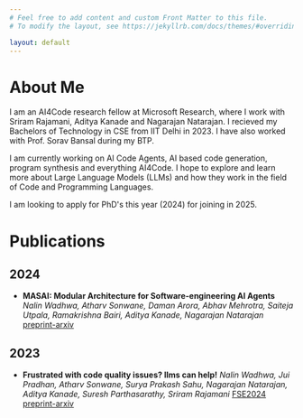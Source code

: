```yaml
---
# Feel free to add content and custom Front Matter to this file.
# To modify the layout, see https://jekyllrb.com/docs/themes/#overriding-theme-defaults

layout: default
---
```

# About Me

I am an AI4Code research fellow at Microsoft Research, where I work with Sriram Rajamani, Aditya Kanade and Nagarajan Natarajan. I recieved my Bachelors of Technology in CSE from IIT Delhi in 2023. I have also worked with Prof. Sorav Bansal during my BTP.

I am currently working on AI Code Agents, AI based code generation, program synthesis and everything AI4Code. I hope to explore and learn more about Large Language Models (LLMs) and how they work in the field of Code and Programming Languages. 

I am looking to apply for PhD's this year (2024) for joining in 2025.

# Publications

## 2024 

- **MASAI: Modular Architecture for Software-engineering AI Agents**
*Nalin Wadhwa, Atharv Sonwane, Daman Arora, Abhav Mehrotra, Saiteja Utpala, Ramakrishna Bairi, Aditya Kanade, Nagarajan Natarajan* [preprint-arxiv](https://arxiv.org/abs/2406.11638)

## 2023

- **Frustrated with code quality issues? llms can help!**
*Nalin Wadhwa, Jui Pradhan, Atharv Sonwane, Surya Prakash Sahu, Nagarajan Natarajan, Aditya Kanade, Suresh Parthasarathy, Sriram Rajamani*  [FSE2024](https://dl.acm.org/doi/abs/10.1145/3643762) [preprint-arxiv](https://arxiv.org/abs/2309.12938)

